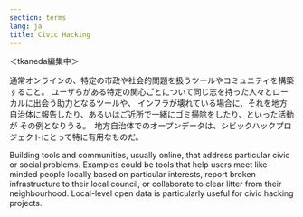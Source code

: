 ```yaml
---
section: terms
lang: ja
title: Civic Hacking
---
```

＜tkaneda編集中＞

通常オンラインの、特定の市政や社会的問題を扱うツールやコミュニティを構築すること。
ユーザらがある特定の関心ごとについて同じ志を持った人々とローカルに出会う助力となるツールや、
インフラが壊れている場合に、それを地方自治体に報告したり、あるいはご近所で一緒にゴミ掃除をしたり、といった活動が
その例となりうる。　地方自治体でのオープンデータは、シビックハックプロジェクトにとって特に有用なものだ。

Building tools and communities, usually online, that address particular civic or social problems. Examples could be tools that help users meet like-minded people locally based on particular interests, report broken infrastructure to their local council, or collaborate to clear litter from their neighbourhood. Local-level open data is particularly useful for civic hacking projects.
